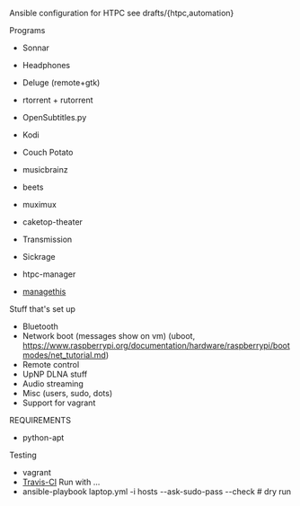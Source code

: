 Ansible configuration for HTPC
see drafts/{htpc,automation}

Programs
+   Sonnar
+   Headphones
+   Deluge (remote+gtk)
+   rtorrent + rutorrent
+   OpenSubtitles.py
+   Kodi
+   Couch Potato

+   musicbrainz
+   beets
+   muximux
+   caketop-theater
+   Transmission
+   Sickrage
+   htpc-manager
+   [managethis](https://gitlab.com/david.ellinger/Managethis)

Stuff that's set up
+   Bluetooth
+   Network boot (messages show on vm) (uboot,
    https://www.raspberrypi.org/documentation/hardware/raspberrypi/bootmodes/net_tutorial.md)
+   Remote control
+   UpNP DLNA stuff
+   Audio streaming
+   Misc (users, sudo, dots)
+   Support for vagrant

REQUIREMENTS
+   python-apt

Testing
+   vagrant
+   [Travis-CI](http://www.jeffgeerling.com/blog/2016/how-i-test-ansible-configuration-on-7-different-oses-docker)
Run with ...
+   ansible-playbook laptop.yml -i hosts --ask-sudo-pass --check # dry run
